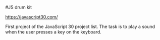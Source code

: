 #JS drum kit

https://javascript30.com/

First project of the JavaScript 30 project list. The task is to play a sound when the user presses a key on the keyboard.